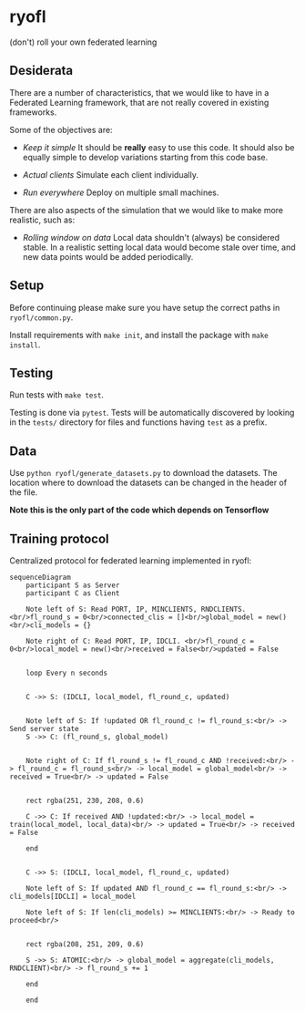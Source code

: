 # ryofl
(don't) roll your own federated learning


## Desiderata

There are a number of characteristics, that we would like to have in a Federated
Learning framework, that are not really covered in existing frameworks.

Some of the objectives are:

 - *Keep it simple* It should be **really** easy to use this code. It should
   also be equally simple to develop variations starting from this code base.

 - *Actual clients* Simulate each client individually.

 - *Run everywhere* Deploy on multiple small machines.

There are also aspects of the simulation that we would like to make more
realistic, such as:

 - *Rolling window on data* Local data shouldn't (always) be considered stable.
   In a realistic setting local data would become stale over time, and new data
   points would be added periodically.


## Setup

Before continuing please make sure you have setup the correct paths in
`ryofl/common.py`.

Install requirements with `make init`, and install the package with `make
install`. 


## Testing

Run tests with `make test`.

Testing is done via `pytest`.  Tests will be automatically discovered by looking
in the `tests/` directory for files and functions having `test` as a prefix.


## Data

Use `python ryofl/generate_datasets.py` to download the datasets. The location
where to download the datasets can be changed in the header of the file. 

**Note this is the only part of the code which depends on Tensorflow**


## Training protocol

Centralized protocol for federated learning implemented in ryofl:

```mermaid
sequenceDiagram
    participant S as Server
	participant C as Client

	Note left of S: Read PORT, IP, MINCLIENTS, RNDCLIENTS.<br/>fl_round_s = 0<br/>connected_clis = []<br/>global_model = new()<br/>cli_models = {}
	
	Note right of C: Read PORT, IP, IDCLI. <br/>fl_round_c = 0<br/>local_model = new()<br/>received = False<br/>updated = False
	
	
	loop Every n seconds
	
	
	C ->> S: (IDCLI, local_model, fl_round_c, updated)
	
	
	Note left of S: If !updated OR fl_round_c != fl_round_s:<br/> -> Send server state
	S ->> C: (fl_round_s, global_model)
	
	
	Note right of C: If fl_round_s != fl_round_c AND !received:<br/> -> fl_round_c = fl_round_s<br/> -> local_model = global_model<br/> -> received = True<br/> -> updated = False
	
	
	rect rgba(251, 230, 208, 0.6)
	
	C ->> C: If received AND !updated:<br/> -> local_model = train(local_model, local_data)<br/> -> updated = True<br/> -> received = False
	
	end
	
	
	C ->> S: (IDCLI, local_model, fl_round_c, updated)
	
	Note left of S: If updated AND fl_round_c == fl_round_s:<br/> -> cli_models[IDCLI] = local_model
	
	Note left of S: If len(cli_models) >= MINCLIENTS:<br/> -> Ready to proceed<br/>
	
	
	rect rgba(208, 251, 209, 0.6)
	
	S ->> S: ATOMIC:<br/> -> global_model = aggregate(cli_models, RNDCLIENT)<br/> -> fl_round_s += 1
	
	end
	
	end

